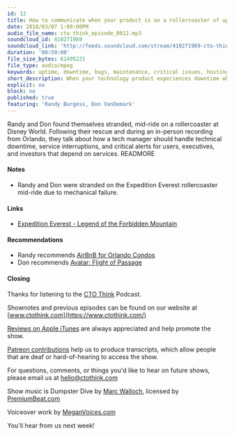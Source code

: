 ```yaml
---
id: 12
title: How to communicate when your product is on a rollercoaster of uptime and downtime
date: 2018/03/07 1:00:00PM
audio_file_name: cto_think_episode_0012.mp3
soundcloud_id: 410271969
soundcloud_link: 'http://feeds.soundcloud.com/stream/410271969-cto-think-episode-12-communicating-when-your-product-is-on-a-rollercoaster-of-uptime-and-downtime.mp3'
duration: '00:59:00'
file_size_bytes: 61495221
file_type: audio/mpeg
keywords: uptime, downtime, bugs, maintenance, critical issues, hosting, notifications, alerts, communication, status page, advisory levels
short_description: When your technology product experiences downtime what are the best approaches to communicating with users, executives, and other stakeholders?
explicit: no
block: no
published: true
featuring: 'Randy Burgess, Don VanDemark'
---
```

Randy and Don found themselves stranded, mid-ride on a rollercoaster at Disney World. Following their rescue and during an in-person recording from Orlando, they talk about how a tech manager should handle technical downtime, service interruptions, and critical alerts for users, executives, and investors that depend on services.
READMORE

#### Notes

* Randy and Don were stranded on the Expedition Everest rollercoaster mid-ride due to mechanical failure.

#### Links

* [Expedition Everest - Legend of the Forbidden Mountain](https://disneyworld.disney.go.com/attractions/animal-kingdom/expedition-everest/)

#### Recommendations

* Randy recommends [AirBnB for Orlando Condos](https://www.airbnb.com/c/rburgess10)
* Don recommends [Avatar: Flight of Passage](https://disneyworld.disney.go.com/attractions/animal-kingdom/avatar-flight-of-passage/airbnbn)

#### Closing

Thanks for listening to the [CTO Think](https://www.ctothink.com) Podcast.  

Shownotes and previous episodes can be found on our website at [www.ctothink.com](https://www.ctothink.com/)  

[Reviews on Apple iTunes](https://itunes.apple.com/us/podcast/cto-think/id1331281544) are always appreciated and help promote the show.  

[Patreon contributions](https://www.patreon.com/ctothink) help us to produce transcripts, which allow people that are deaf or hard-of-hearing to access the show.  

For questions, comments, or things you'd like to hear on future shows, please email us at [hello@ctothink.com](mailto:hello@ctothink.com)  

Show music is Dumpster Dive by [Marc Walloch](http://marcwalloch.com/), licensed by [PremiumBeat.com](https://www.premiumbeat.com)  

Voiceover work by [MeganVoices.com](http://www.meganvoices.com)  

You'll hear from us next week!  
